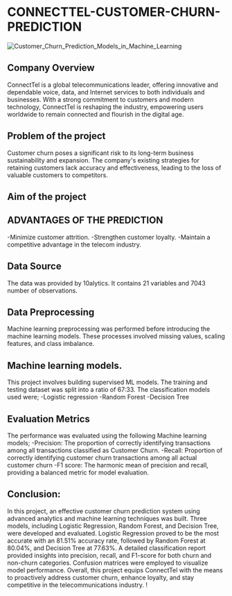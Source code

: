 # CONNECTTEL-CUSTOMER-CHURN-PREDICTION

![Customer_Churn_Prediction_Models_in_Machine_Learning](https://github.com/Basilduwa/CONNECTTEL-CUSTOMER-CHURN-PREDICTION/assets/145977786/1bedbd28-cf5f-4d8e-b51a-4d9d66c8c55b)
## Company Overview 
ConnectTel is a global telecommunications leader, offering innovative and dependable voice,
data, and Internet services to both individuals and businesses.
With a strong commitment to customers and modern technology,
ConnectTel is reshaping the industry, empowering users worldwide to remain connected and flourish in the digital age.

## Problem of the project
Customer churn poses a significant risk to its long-term business sustainability and expansion. 
The company's existing strategies for retaining customers lack accuracy and effectiveness, leading to the loss of valuable customers to competitors.

## Aim of the project


## ADVANTAGES OF THE PREDICTION
-Minimize customer attrition.
-Strengthen customer loyalty.
-Maintain a competitive advantage in the telecom industry.

## Data Source
The data was provided by 10alytics. It contains 21 variables and 7043 number of observations.

## Data Preprocessing
Machine learning preprocessing was performed before introducing the machine learning models. 
These processes involved missing values, scaling features, and class imbalance.

## Machine learning models.
This project involves building supervised ML models. The training and testing dataset was split into a ratio of 67:33. 
The classification models used were;
-Logistic regression
-Random Forest
-Decision Tree

## Evaluation Metrics
The performance was evaluated using the following Machine learning models;
-Precision: The proportion of correctly identifying transactions among all transactions classified as Customer Churn.
-Recall: Proportion of correctly identifying customer churn transactions among all actual customer churn
-F1 score: The harmonic mean of precision and recall, providing a balanced metric for model evaluation.

## Conclusion:
In this project,  an effective customer churn prediction system using advanced analytics and machine learning techniques was built. 
Three models, including Logistic Regression, Random Forest, and Decision Tree, were developed and evaluated.
 Logistic Regression proved to be the most accurate with an 81.51% accuracy rate, followed by Random Forest at 80.04%, and Decision Tree at 77.63%. 
A detailed classification report provided insights into precision, recall, and F1-score for both churn and non-churn categories. 
Confusion matrices were employed to visualize model performance. 
Overall, this project equips ConnectTel with the means to proactively address customer churn, enhance loyalty, and stay competitive in the telecommunications industry.
!



